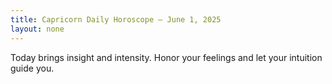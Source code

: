 ```yaml
---
title: Capricorn Daily Horoscope – June 1, 2025
layout: none
---
```


Today brings insight and intensity. Honor your feelings and let your intuition guide you.

